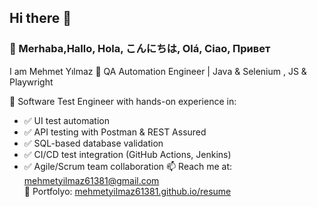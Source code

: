 ## Hi there 👋

### 👋 Merhaba,Hallo, Hola, こんにちは, Olá, Ciao, Привет 
I am  Mehmet Yılmaz
🔭 QA Automation Engineer | Java & Selenium , JS & Playwright

🎯 Software Test Engineer with hands-on experience in:
- ✅ UI test automation 
- ✅ API testing with Postman & REST Assured
- ✅ SQL-based database validation
- ✅ CI/CD test integration (GitHub Actions, Jenkins)
- ✅ Agile/Scrum team collaboration
📫  Reach me at: mehmetyilmaz61381@gmail.com  
🚀 Portfolyo: [mehmetyilmaz61381.github.io/resume](https://mehmetyilmaz61381.github.io/resume/)
